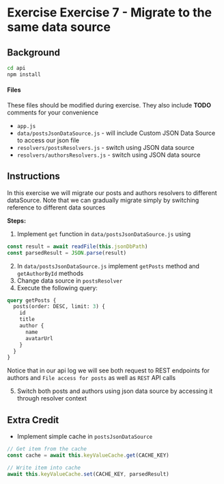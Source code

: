# Exercise Exercise 7 - Migrate to the same data source

## Background

```sh
cd api
npm install
```

#### Files

These files should be modified during exercise. They also include **TODO**
comments for your convenience

- `app.js`
- `data/postsJsonDataSource.js` - will include Custom JSON Data Source to access
  our json file
- `resolvers/postsResolvers.js` - switch using JSON data source
- `resolvers/authorsResolvers.js` - switch using JSON data source

## Instructions

In this exercise we will migrate our posts and authors resolvers to different
dataSource. Note that we can gradually migrate simply by switching reference to
different data sources

**Steps:**

1. Implement `get` function in `data/postsJsonDataSource.js` using

```javascript
const result = await readFile(this.jsonDbPath)
const parsedResult = JSON.parse(result)
```

2. In `data/postsJsonDataSource.js` implement `getPosts` method and
   `getAuthorById` methods
3. Change data source in `postsResolver`
4. Execute the following query:

```graphql
query getPosts {
  posts(order: DESC, limit: 3) {
    id
    title
    author {
      name
      avatarUrl
    }
  }
}
```

Notice that in our api log we will see both request to REST endpoints for
authors and `File access for posts` as well as `REST` API calls

5. Switch both posts and authors using json data source by accessing it through
   resolver context

## Extra Credit

- Implement simple cache in `postsJsonDataSource`

```javascript
// Get item from the cache
const cache = await this.keyValueCache.get(CACHE_KEY)

// Write item into cache
await this.keyValueCache.set(CACHE_KEY, parsedResult)
```
